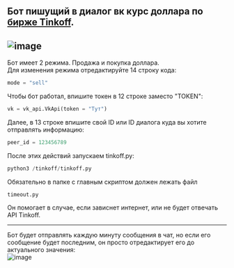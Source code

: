 Бот пишущий в диалог вк курс доллара по [бирже Tinkoff](http://yandex.ru/clck/jsredir?from=yandex.ru%3Bsearch%2F%3Bweb%3B%3B&text=&etext=2202.E_GCHQDZ3KDQ5f0bEkBm64xTWjIUiR4Ydb-Ac4robndvZmVneGxhbHd6b254c25h.5e211c65cdc3a6539f51a713de8a728773d33981&uuid=&state=jLT9ScZ_wbo,&&cst=AiuY0DBWFJ5eVd_Onia6xsx7o_GJDjumFJdsfasP5rQCAkr4dUcDmDXeQrxbMff6v1r5Vk6GCleOn5oeY_KzDLqRkCHL0ZQ-V412lxQjLV4I__wdsPCe-C8EolSgIPcGcjq9fZ1kPe1zauJjt8Cme-XlYl2gASLhULFhM15fU7b62hJoIZiFXLryHr8OpX3Ud0cP8SCxtUdykd1sJ1j66_K4Mz-dpgU-mzdfvKtKLecWm5t6AywtOMf9bcv9dtGI40srLnOwsAjvlaTIBIQG_pfMMo5euSzqrAhUZNS2DhHI-JKqzrr1-mnYkq0BimrZHbvAr2X-h2htltmELoZa6vUn7UHhPEk_XvXA20TTyUfhhlyHCpdB1hUzfl6a8tA_LbUmvrojkrcvdU9RHlbMhJIj_V4jbF0jhAL1XXAM0KFQg4tl8dmf0RxjimzBcVXX8bcn4-DCDeBxMfsECmOHJXTDbalsCLSCuocRB0veL8lgDi3UXMJDnKbr5N4-qmyLVMOe2NW2IGupygslFpw4EBSA1AaSu6aR8ki-5QotgLTpZ-cS3do22H2DDmUvFxDG_q1j2qVLj2CrUc0raAZiHQLjMDXtD5Ldvpe763KAjn_8VlxfTHOKRUUxjSsLZN9i7pub0A0VcBamQT-zQm7VQJnbSN-Z5S2P0zA0yv557hsBzvlJx8Qm1rwYKQNNyzDFEDpP8HunC1chrjU5IVeTdZ_xVCx-Fo2WXnwC7BT9N0Nq-omieyu7YNvsHvD0deuPUc91RC3HMaUEZKtvfy3MYBlBJSUAxZa1eJh9_ogtsVo9BuuJDCoCWd0FTjed8enTZAyR_V4zoIF30vukWKmCJJ69NjISr4Wi5genxQdg_-LIhT0-RKx9eUcY_zyvvxxKTrU6QbmPaQzid-Xlj0GJf281ZVOND4BzpxAnnu4HtV07sL8nOQD1VT17t_ERD0T0lIT6q_Yi97C06HqfLqlsxUbk7tBzZPJj75XclqMjk8cK7nF6fJYcGqxcwP7Pu72RyQrKt5gBVrQS2SirqgSO8pour9psU4YlyjEwTNt3lp2ZyuSn4x2NyxwQoo0SNBqaHgZWjfC-mJ6i6jKPFozQca9hnHJM7ni-_rGK3SqqDxaZgDocyMlrvyl9CCNEgxFRI9q9ZNJwdbm3dtbPyXFi0ZJPoHECx7gn_DDNlQ8RLfvevosyRUOz5IAxe16PHJTRnK4RXrKAweJncYvuyZQyItPghdsBT-q8YM0qPsqFStSFsp2x2ft2DcCkWE-gEOjbflmn1V6hN991BVNBhowNjl-vsaHYMWYH-w_on5B2fxSf_w0F-0DtrdoLFlz3NqDOe2EqENyl7DNd7bo7fniRpO_HuyF6VcIfTE9MVbkYyDT5yL8_4-3lkA,,&data=UlNrNmk5WktYejY4cHFySjRXSWhXRlRpbjlXR1lJaDQzdWxteTdBdllXYTdQdDJjSHF6X3doNzFOMm53RlBVMy1mSklvN19IRFVVN0ZEVG9FUUtka1pSb1VQekJJa3h2OVFGdGFSdTVQN0Q5cndoWlljNHFLNTNOUDBmOURIS1g,&sign=7ff33f23941e70cc001b0b4436d10f1c&keyno=0&b64e=2&ref=orjY4mGPRjk5boDnW0uvlrrd71vZw9kpVBUyA8nmgREoQ92EEGnLiGXblIISvQfagZk-xARrJICDkN3CTXdJfErEnhu19dMJfBwA23g2gffOoC6koG25D7HktXJZ082R4k823918B_cxlQsOb_FVRA,,&l10n=ru&cts=1646115741128%40%40events%3D%5B%7B%22event%22%3A%22click%22%2C%22id%22%3A%22s1iw00-00%22%2C%22cts%22%3A1646115741128%2C%22fast%22%3A%7B%22organic%22%3A1%7D%2C%22service%22%3A%22web%22%2C%22event-id%22%3A%22l07qt6tkrr%22%7D%5D&mc=4.280639062229566&hdtime=24075.2). 
---
  
![image](https://user-images.githubusercontent.com/40400854/156064299-925afc91-fce8-47b7-8d2b-e652ed0692e4.png)  
---
Бот имеет 2 режима. Продажа и покупка доллара.  
Для изменения режима отредактируйте 14 строку кода:  
```python
mode = "sell"
```  
Чтобы бот работал, впишите токен в 12 строке заместо "TOKEN":  
```python
vk = vk_api.VkApi(token = "Тут") 
```  
Далее, в 13 строке впишите свой ID или ID диалога куда вы хотите отправлять информацию:  
```python
peer_id = 123456789
```  
После этих действий запускаем tinkoff.py:  
```python
python3 /tinkoff/tinkoff.py
```  
Обязательно в папке с главным скриптом должен лежать файл
```
timeout.py
```  
Он помогает в случае, если зависнет интернет, или не будет отвечать API Tinkoff.  
***
Бот будет отправлять каждую минуту сообщения в чат, но если его сообщение будет последним, он просто отредактирует его до актуального значения:  
![image](https://user-images.githubusercontent.com/40400854/156065389-261ba869-03a0-442b-b046-2786a02ef445.png)
